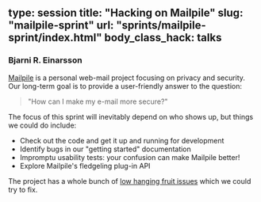 type: session
title: "Hacking on Mailpile"
slug: "mailpile-sprint"
url: "sprints/mailpile-sprint/index.html"
body_class_hack: talks
---

### Bjarni R. Einarsson

[Mailpile](https://www.mailpile.is/) is a personal web-mail project
focusing on privacy and security. Our long-term goal is to provide
a user-friendly answer to the question:

> "How can I make my e-mail more secure?"

The focus of this sprint will inevitably depend on who shows up, but
things we could do include:

   * Check out the code and get it up and running for development
   * Identify bugs in our "getting started" documentation
   * Impromptu usability tests: your confusion can make Mailpile better!
   * Explore Mailpile's fledgeling plug-in API

The project has a whole bunch of [low hanging fruit
issues](https://github.com/mailpile/Mailpile/issues?q=is%3Aopen+is%3Aissue+label%3A%22Low+Hanging+Fruit%22)
which we could try to fix.

